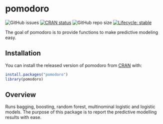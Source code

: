 
<!-- README.md is generated from README.Rmd. Please edit that file -->

# pomodoro

<!-- badges: start -->
<!-- [![R-CMD-check](https://github.com/seymakalay/pomodoro/workflows/R-CMD-check/badge.svg)](https://github.com/seymakalay/pomodoro/actions)-->
![GitHub
issues](https://img.shields.io/github/issues/seymakalay/pomodoro)
[![CRAN
status](https://www.r-pkg.org/badges/version/pomodoro)](https://www.r-pkg.org/badges/version/pomodoro)
![GitHub repo
size](https://img.shields.io/github/repo-size/seymakalay/pomodoro)
[![Lifecycle:
stable](https://img.shields.io/badge/lifecycle-stable-brightgreen.svg)](https://lifecycle.r-lib.org/articles/stages.html#stable)
<!-- badges: end -->

The goal of pomodoro is to provide functions to make predictive modeling
easy.

## Installation

You can install the released version of pomodoro from
[CRAN](https://CRAN.R-project.org) with:

``` r
install.packages("pomodoro")
library(pomodoro)
```

## Overview

Runs bagging, boosting, random forest, multinominal logistic and
logistic models. The purpose of this package is to report the predictive
modelling results with ease.
